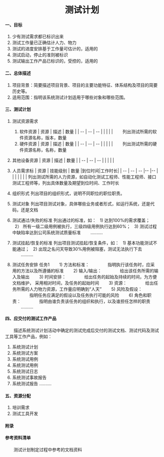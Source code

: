 <style>
h1,h3{
    text-align:center
}
</style>

# 测试计划
#### 一、目标
1. 少有测试需求都已标识出来
2. 测试工作量已正确估计人力、物力
3. 测试的进度安排基于工作量可估计的，适用的
4. 测试启动，停止的准则被标识
5. 测试输出工作产品已标识的，受控的，适用的

#### 二、总体描述
1. 项目背景：简要描述项目背景、项目的主要功能特征、体系结构及项目的简要历史等。
2. 适用范围：指明该系统测试计划适用于哪些对象和哪些范围。
#### 三、测试计划
1. 测试资源需求
    1. 软件资源
       | 资源 | 描述   | 数量   |
       | --   | --    | --     |
   |&nbsp;|       |        |
    &emsp;&emsp;列出测试所需的软件资源名称，版本，数量
   2. 硬件资源
| 资源 | 描述   | 数量   |
| --   | --    | --     |
|&nbsp;|       |        |
&emsp;&emsp;列出测试所需的硬件资源名称，名称，数量

3. 其他设备资源
| 资源  | 描述   | 数量   |
| --   | --    | --     |
|&nbsp;|       |        |
  
4. 人员需求标
| 资源 | 技能级别 | 数量 |到位时间|工作时长|
| --   | --    | --     |--     |--     |
|&nbsp;|       |        |       |       |
        列出测试所需的人力资源，如自动化测试工程师、性能工程师、接口测试工程师等，列出具体数量及期望到位时间、工作时长
    
5. 组织形式
        列出项目的组织形式，说明不同职位的职位职责。
6. 测试对象
        列出项目测试对象，具体哪些业务或者形式，如运行系统，还是代码，还是文档
7. 测试通过/失败的标准
        列出通过的标准，如：
        &nbsp;&nbsp;1)  达到100%的需求覆盖；
        &nbsp;&nbsp;2） 所有一级二级用例被执行，三级四级用例执行达到60%；
        &nbsp;&nbsp;3)  测试过程中缺陷率达到公司系统测试质量标准
        &emsp;&emsp;..........
8. 测试挂起/恢复的标准
        列出项目测试挂起/恢复条件，如：
        &nbsp;&nbsp;1)  基本功能测试不能通过；
        &nbsp;&nbsp;2)  出现之名问天导致30%用例被阻塞，测试无法执行下去
        &emsp;&emsp;..........
9. 测试任务安排
        任务1
        &emsp;&emsp;1)  方法和标准：
        &emsp;&emsp;&emsp;&emsp;指明执行该任务时，应采用的方法以及所遵循的标准
        &emsp;&emsp;2)  输入/输出：
        &emsp;&emsp;&emsp;&emsp;给出该任务所需的输入及输出
        &emsp;&emsp;3)  时间安排：
        &emsp;&emsp;&emsp;&emsp;<a>给出任务的起始及持续的时间，为方便文档维护，
采用相对时间，及任务的起始时间</a>
        &emsp;&emsp;3)  资源：
        &emsp;&emsp;&emsp;&emsp;给出任务所需的人力物力资源，工作量应明确到“人天”
        &emsp;&emsp;5)  风险及假设：
        &emsp;&emsp;&emsp;&emsp;指明任务应满足的假设以及任务执行可能的风险
        &emsp;&emsp;6)  角色和职责：
        &emsp;&emsp;&emsp;&emsp;指明由谁负责该任务的组织和执行，以及谁担任怎样的职责
        &emsp;&emsp;..........
#### 四、应交付的测试工作产品
&emsp;&emsp;描述系统测试计划活动中确定的测试完成后交付的测试文档、测试代码及测试工具等工作产品，例如：
1. 系统测试计划
2. 系统测试方案
3. 系统测试用例
4. 系统测试用例
5. 系统测试日志
6. 系统测试事故报告
7. 系统测试报告
..........

#### 五、资源分配
1. 培训需求
2. 测试工具开发
#### 附录
#### 参考资料清单
&emsp;&emsp;测试计划制定过程中参考的文档资料